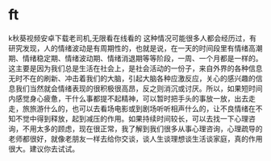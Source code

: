 # ft
k秋葵视频安卓下载老司机,无限看在线看的
这种情况可能很多人都会经历过，有研究发现，人的情绪波动是有周期性的，也就是说，在一天的时间段里有情绪高潮期、情绪稳定期、情绪波动期、情绪消退期等等阶段，一周、一个月都是一样的。这主要是因为我们总是生活在社会上，是社会活动的一份子，来自外界的各种信息无时不在的刷新、冲击着我们的大脑，引起大脑各种应激反应，关心的感兴趣的信息我们当然就会情绪表现的很积极很高昂，反之则消沉或讨厌。所以，如果短时间内感觉身心疲惫，干什么事都提不起精神，可以暂时把手头的事放一放，出去走走，旅旅游什么的，也可以去看场电影或到剧场听听相声什么的，让不良情绪在不知不觉中得到释放，起到减压的作用。如果持续时间较长，可以去找一下心理咨询，不用太多的顾虑，现在很正常，我了解到我们很多从事心理咨询，心理疏导的老师都很好，就像老朋友一样去给你交谈，谈人生谈理想谈生活谈家庭，真的作用很大。建议你去试试。
